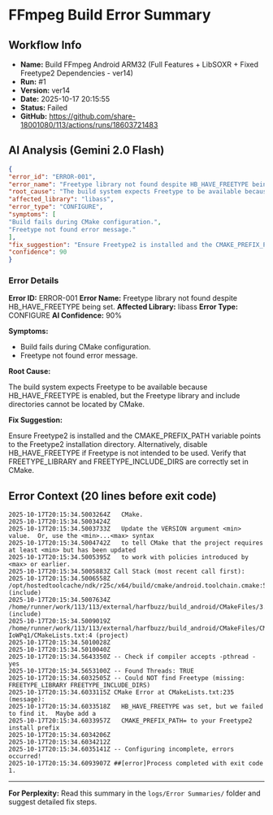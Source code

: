 # FFmpeg Build Error Summary

## Workflow Info

- **Name:** Build FFmpeg Android ARM32 (Full Features + LibSOXR + Fixed Freetype2 Dependencies - ver14)
- **Run:** #1
- **Version:** ver14
- **Date:** 2025-10-17 20:15:55
- **Status:** Failed
- **GitHub:** https://github.com/share-18001080/113/actions/runs/18603721483

## AI Analysis (Gemini 2.0 Flash)

```json
{
"error_id": "ERROR-001",
"error_name": "Freetype library not found despite HB_HAVE_FREETYPE being set.",
"root_cause": "The build system expects Freetype to be available because HB_HAVE_FREETYPE is enabled, but the Freetype library and include directories cannot be located by CMake.",
"affected_library": "libass",
"error_type": "CONFIGURE",
"symptoms": [
"Build fails during CMake configuration.",
"Freetype not found error message."
],
"fix_suggestion": "Ensure Freetype2 is installed and the CMAKE_PREFIX_PATH variable points to the Freetype2 installation directory. Alternatively, disable HB_HAVE_FREETYPE if Freetype is not intended to be used. Verify that FREETYPE_LIBRARY and FREETYPE_INCLUDE_DIRS are correctly set in CMake.",
"confidence": 90
}
```

### Error Details

**Error ID:** ERROR-001
**Error Name:** Freetype library not found despite HB_HAVE_FREETYPE being set.
**Affected Library:** libass
**Error Type:** CONFIGURE
**AI Confidence:** 90%

**Symptoms:**

- Build fails during CMake configuration.
- Freetype not found error message.

**Root Cause:**

The build system expects Freetype to be available because HB_HAVE_FREETYPE is enabled, but the Freetype library and include directories cannot be located by CMake.

**Fix Suggestion:**

Ensure Freetype2 is installed and the CMAKE_PREFIX_PATH variable points to the Freetype2 installation directory. Alternatively, disable HB_HAVE_FREETYPE if Freetype is not intended to be used. Verify that FREETYPE_LIBRARY and FREETYPE_INCLUDE_DIRS are correctly set in CMake.

## Error Context (20 lines before exit code)

```
2025-10-17T20:15:34.5003264Z   CMake.
2025-10-17T20:15:34.5003424Z 
2025-10-17T20:15:34.5003733Z   Update the VERSION argument <min> value.  Or, use the <min>...<max> syntax
2025-10-17T20:15:34.5004742Z   to tell CMake that the project requires at least <min> but has been updated
2025-10-17T20:15:34.5005395Z   to work with policies introduced by <max> or earlier.
2025-10-17T20:15:34.5005883Z Call Stack (most recent call first):
2025-10-17T20:15:34.5006558Z   /opt/hostedtoolcache/ndk/r25c/x64/build/cmake/android.toolchain.cmake:54 (include)
2025-10-17T20:15:34.5007634Z   /home/runner/work/113/113/external/harfbuzz/build_android/CMakeFiles/3.31.6/CMakeSystem.cmake:6 (include)
2025-10-17T20:15:34.5009019Z   /home/runner/work/113/113/external/harfbuzz/build_android/CMakeFiles/CMakeScratch/TryCompile-IoWPq1/CMakeLists.txt:4 (project)
2025-10-17T20:15:34.5010028Z 
2025-10-17T20:15:34.5010040Z 
2025-10-17T20:15:34.5643350Z -- Check if compiler accepts -pthread - yes
2025-10-17T20:15:34.5653100Z -- Found Threads: TRUE
2025-10-17T20:15:34.6032505Z -- Could NOT find Freetype (missing: FREETYPE_LIBRARY FREETYPE_INCLUDE_DIRS) 
2025-10-17T20:15:34.6033115Z CMake Error at CMakeLists.txt:235 (message):
2025-10-17T20:15:34.6033518Z   HB_HAVE_FREETYPE was set, but we failed to find it.  Maybe add a
2025-10-17T20:15:34.6033957Z   CMAKE_PREFIX_PATH= to your Freetype2 install prefix
2025-10-17T20:15:34.6034206Z 
2025-10-17T20:15:34.6034212Z 
2025-10-17T20:15:34.6035141Z -- Configuring incomplete, errors occurred!
2025-10-17T20:15:34.6093907Z ##[error]Process completed with exit code 1.
```


---

**For Perplexity:** Read this summary in the `logs/Error Summaries/` folder and suggest detailed fix steps.
